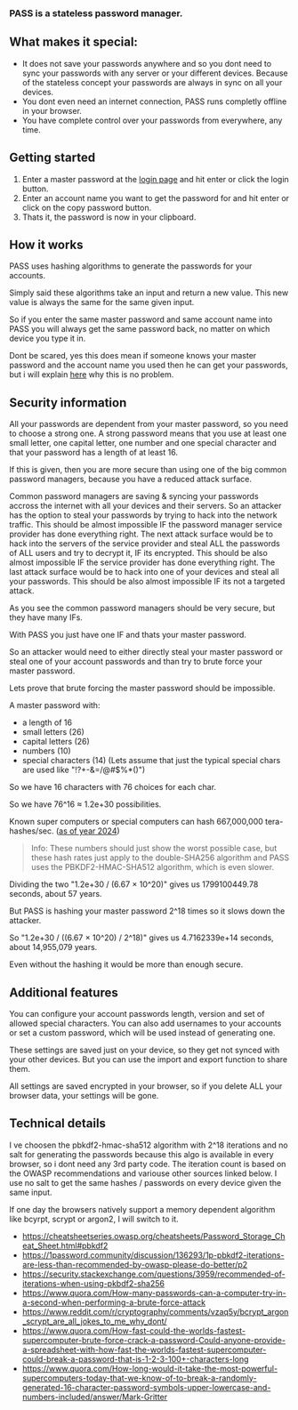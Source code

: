 ### PASS is a stateless password manager.

## What makes it special:
- It does not save your passwords anywhere and so you dont need to sync your passwords with any server or your different devices. Because of the stateless concept your passwords are always in sync on all your devices.
- You dont even need an internet connection, PASS runs completly offline in your browser.
- You have complete control over your passwords from everywhere, any time.

## Getting started
1. Enter a master password at the [login page](https://senseless-sage.github.io/pass/) and hit enter or click the login button.
2. Enter an account name you want to get the password for and hit enter or click on the copy password button.
3. Thats it, the password is now in your clipboard.

## How it works
PASS uses hashing algorithms to generate the passwords for your accounts.

Simply said these algorithms take an input and return a new value.
This new value is always the same for the same given input.

So if you enter the same master password and same account name into PASS you will always get
the same password back, no matter on which device you type it in.

Dont be scared, yes this does mean if someone knows your master password and the account name you used then
he can get your passwords, but i will explain [here](#security-information) why this is no problem.

## Security information
All your passwords are dependent from your master password, so you need to choose a strong one.
A strong password means that you use at least one small letter, one capital letter, one number and one special character and that your password has a length of at least 16.

If this is given, then you are more secure than using one of the big common password managers,
because you have a reduced attack surface.

Common password managers are saving & syncing your passwords accross the internet with all your devices and their servers. So an attacker has the option to steal your passwords by trying to hack into the network traffic. This should be almost impossible IF the password manager service provider has done everything right. The next attack surface would be to hack into the servers of the service provider and steal ALL the passwords of ALL users and try to decrypt it, IF its encrypted. This should be also almost impossible IF the service provider has done everything right. The last attack surface would be to hack into one of your devices and steal all your passwords. This should be also almost impossible IF its not a targeted attack.

As you see the common password managers should be very secure, but they have many IFs.

With PASS you just have one IF and thats your master password.

So an attacker would need to either directly steal your master password or steal one of your account passwords
and than try to brute force your master password.

Lets prove that brute forcing the master password should be impossible.

A master password with:
- a length of 16
- small letters (26)
- capital letters (26)
- numbers (10)
- special characters (14) (Lets assume that just the typical special chars are used like "!?+-&=/@#$%*()")

So we have 16 characters with 76 choices for each char.

So we have 76^16 ≈ 1.2e+30 possibilities.

Known super computers or special computers can hash 667,000,000 tera-hashes/sec. ([as of year 2024](https://www.blockchain.com/explorer/charts/hash-rate))

> Info: These numbers should just show the worst possible case, but these hash rates just apply to the double-SHA256 algorithm and PASS uses the PBKDF2-HMAC-SHA512 algorithm, which is even slower.

Dividing the two "1.2e+30 / (6.67 × 10^20)" gives us 1799100449.78 seconds, about 57 years.

But PASS is hashing your master password 2^18 times so it slows down the attacker.

So "1.2e+30 / ((6.67 × 10^20) / 2^18)" gives us 4.7162339e+14 seconds, about 14,955,079 years.

Even without the hashing it would be more than enough secure.

## Additional features
You can configure your account passwords length, version and set of allowed special characters. You can also add usernames to your accounts or set a custom password, which will be used instead of generating one.

These settings are saved just on your device, so they get not synced with your other devices. But you can use the import and export function to share them.

All settings are saved encrypted in your browser, so if you delete ALL your browser data, your settings will be gone.

## Technical details
I ve choosen the pbkdf2-hmac-sha512 algorithm with 2^18 iterations and no salt for generating the passwords because this algo is available in every browser, so i dont need any 3rd party code.
The iteration count is based on the OWASP recommendations and variouse other sources linked below.
I use no salt to get the same hashes / passwords on every device given the same input.

If one day the browsers natively support a memory dependent algorithm like bcyrpt, scrypt or argon2, I will switch to it.

- https://cheatsheetseries.owasp.org/cheatsheets/Password_Storage_Cheat_Sheet.html#pbkdf2
- https://1password.community/discussion/136293/1p-pbkdf2-iterations-are-less-than-recommended-by-owasp-please-do-better/p2
- https://security.stackexchange.com/questions/3959/recommended-of-iterations-when-using-pkbdf2-sha256
- https://www.quora.com/How-many-passwords-can-a-computer-try-in-a-second-when-performing-a-brute-force-attack
- https://www.reddit.com/r/cryptography/comments/vzaq5y/bcrypt_argon_scrypt_are_all_jokes_to_me_why_dont/
- https://www.quora.com/How-fast-could-the-worlds-fastest-supercomputer-brute-force-crack-a-password-Could-anyone-provide-a-spreadsheet-with-how-fast-the-worlds-fastest-supercomputer-could-break-a-password-that-is-1-2-3-100+-characters-long
- https://www.quora.com/How-long-would-it-take-the-most-powerful-supercomputers-today-that-we-know-of-to-break-a-randomly-generated-16-character-password-symbols-upper-lowercase-and-numbers-included/answer/Mark-Gritter
